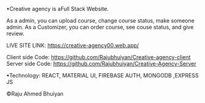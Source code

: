 •Creative agency is  aFull Stack Website.

As a admin, you can upload course, change course status, make someone admin.
As a Customizer, you can order course, see couse status, and give review.





LIVE SITE LINK: https://creative-agency00.web.app/


Client side Code: https://github.com/Rajubhuiyan/Creative-agency-client
Server side Code: https://github.com/Rajubhuiyan/Creative-Agency-Server



•Technology: REACT, MATERIAL UI, FIREBASE AUTH, MONGODB ,EXPRESS JS


©Raju Ahmed Bhuiyan
